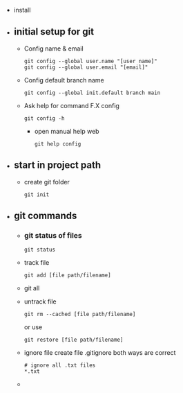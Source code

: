 - install
- ## initial setup  for git
	- Config name & email
	  
	  ```shell
	  git config --global user.name "[user name]"
	  git config --global user.email "[email]"
	  ```
	- Config default branch name
	  
	  ```shell
	  git config --global init.default branch main
	  ```
	- Ask help for command F.X config
	  
	  ```shell
	  git config -h
	  ```
		- open manual help web
		  
		  ```shell
		  git help config
		  ```
- ## start in project path
	- create git folder 
	  
	  ```shell
	  git init	
	  ```
- ## git commands
	- ### git status of files
	  
	  ```shell
	  git status
	  ```
	- track file
	  
	  ```shell
	  git add [file path/filename]
	  ```
	- git all
	- untrack file
	  
	  ```shell
	  git rm --cached [file path/filename]
	  ```
	  or use 
	  
	  ```shell
	  git restore [file path/filename]
	  ```
	- ignore file create file .gitignore
	  both ways are correct
	  
	  ```shell
	  # ignore all .txt files
	  *.txt
	  ```
	-